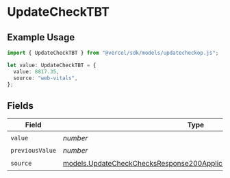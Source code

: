# UpdateCheckTBT

## Example Usage

```typescript
import { UpdateCheckTBT } from "@vercel/sdk/models/updatecheckop.js";

let value: UpdateCheckTBT = {
  value: 8817.35,
  source: "web-vitals",
};
```

## Fields

| Field                                                                                                                                              | Type                                                                                                                                               | Required                                                                                                                                           | Description                                                                                                                                        |
| -------------------------------------------------------------------------------------------------------------------------------------------------- | -------------------------------------------------------------------------------------------------------------------------------------------------- | -------------------------------------------------------------------------------------------------------------------------------------------------- | -------------------------------------------------------------------------------------------------------------------------------------------------- |
| `value`                                                                                                                                            | *number*                                                                                                                                           | :heavy_check_mark:                                                                                                                                 | N/A                                                                                                                                                |
| `previousValue`                                                                                                                                    | *number*                                                                                                                                           | :heavy_minus_sign:                                                                                                                                 | N/A                                                                                                                                                |
| `source`                                                                                                                                           | [models.UpdateCheckChecksResponse200ApplicationJSONResponseBodySource](../models/updatecheckchecksresponse200applicationjsonresponsebodysource.md) | :heavy_check_mark:                                                                                                                                 | N/A                                                                                                                                                |